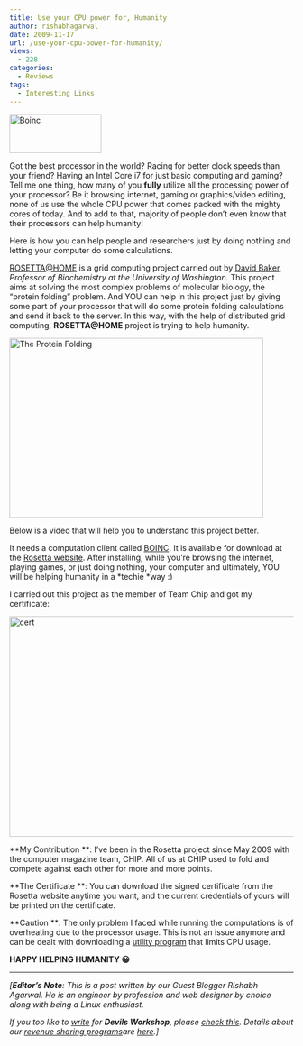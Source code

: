 ```yaml
---
title: Use your CPU power for, Humanity
author: rishabhagarwal
date: 2009-11-17
url: /use-your-cpu-power-for-humanity/
views:
  - 228
categories:
  - Reviews
tags:
  - Interesting Links
---
```

<img class="size-full wp-image-16747" src="http://cdn.devilsworkshop.org/files/2009/11/boinc.jpeg" alt="Boinc" width="163" height="69" />

Got the best processor in the world? Racing for better clock speeds than your friend? Having an Intel Core i7 for just basic computing and gaming? Tell me one thing, how many of you **fully** utilize all the processing power of your processor? Be it browsing internet, gaming or graphics/video editing, none of us use the whole CPU power that comes packed with the mighty cores of today. And to add to that, majority of people don&#8217;t even know that their processors can help humanity!

Here is how you can help people and researchers just by doing nothing and letting your computer do some calculations.

<a href="http://boinc.bakerlab.org/rosetta/" onclick="_gaq.push(['_trackEvent', 'outbound-article', 'http://boinc.bakerlab.org/rosetta/', 'ROSETTA@HOME']);" >ROSETTA@HOME</a> is a grid computing project carried out by <a href="http://boinc.bakerlab.org/rosetta/rah_welcome.php" onclick="_gaq.push(['_trackEvent', 'outbound-article', 'http://boinc.bakerlab.org/rosetta/rah_welcome.php', 'David Baker']);" >David Baker</a>, *Professor of Biochemistry at the University of Washington.* This project aims at solving the most complex problems of molecular biology, the &#8220;protein folding&#8221; problem. And YOU can help in this project just by giving some part of your processor that will do some protein folding calculations and send it back to the server. In this way, with the help of distributed grid computing, **ROSETTA@HOME** project is trying to help humanity.

<img src="http://farm1.static.flickr.com/174/465665397_02c2bf7823_o.png" alt="The Protein Folding" width="450" height="319" />

<span style="background-color: #ffffff">Below is a video that will help you to understand this project better.</span>



It needs a computation client called <a href="http://boinc.berkeley.edu/download.php" onclick="_gaq.push(['_trackEvent', 'outbound-article', 'http://boinc.berkeley.edu/download.php', 'BOINC']);" >BOINC</a>. It is available for download at the <a href="http://boinc.bakerlab.org/rosetta/" onclick="_gaq.push(['_trackEvent', 'outbound-article', 'http://boinc.bakerlab.org/rosetta/', 'Rosetta website']);" >Rosetta website</a>. After installing, while you&#8217;re browsing the internet, playing games, or just doing nothing, your computer and ultimately, YOU will be helping humanity in a *techie *way <img src="http://devilsworkshop.org/wp-includes/images/smilies/simple-smile.png" alt=":)" class="wp-smiley" style="height: 1em; max-height: 1em;" />

<span style="background-color: #ffffff">I carried out this project as the member of Team Chip and got my certificate:</span>

<img class="alignnone size-full wp-image-16752" src="http://cdn.devilsworkshop.org/files/2009/11/cert.jpg" alt="cert" width="541" height="391" />

**My Contribution **: I&#8217;ve been in the Rosetta project since May 2009 with the computer magazine team, CHIP. All of us at CHIP used to fold and compete against each other for more and more points.

**The Certificate **: You can download the signed certificate from the Rosetta website anytime you want, and the current credentials of yours will be printed on the certificate.

**Caution **: The only problem I faced while running the computations is of overheating due to the processor usage. This is not an issue anymore and can be dealt with downloading a <a href="http://boinc.bakerlab.org/rosetta/download_network.php" onclick="_gaq.push(['_trackEvent', 'outbound-article', 'http://boinc.bakerlab.org/rosetta/download_network.php', 'utility program']);" >utility program</a> that limits CPU usage.

**HAPPY HELPING HUMANITY 😀**

* * *

*[****Editor&#8217;s Note****: This is a post written by our Guest Blogger Rishabh Agarwal. He is an engineer by profession and web designer by choice along with being a Linux enthusiast.*</p> 

<span style="background-color: #ffffff"><em><em>If you too like to <a href="http://devilsworkshop.org/join-dw/">write</a> for <strong>Devils Workshop</strong></em><em>, please <a href="http://devilsworkshop.org/join-dw/">check this</a>. Details about our <a href="http://devilsworkshop.org/join-dw/">revenue sharing programs</a>are <a href="http://devilsworkshop.org/join-dw/">here</a>.]</em></em></span>
